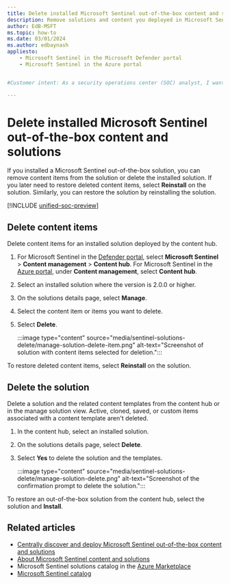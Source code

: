 ```yaml
---
title: Delete installed Microsoft Sentinel out-of-the-box content and solutions
description: Remove solutions and content you deployed in Microsoft Sentinel.
author: EdB-MSFT
ms.topic: how-to
ms.date: 03/01/2024
ms.author: edbaynash
appliesto:
    - Microsoft Sentinel in the Microsoft Defender portal
    - Microsoft Sentinel in the Azure portal


#Customer intent: As a security operations center (SOC) analyst, I want to delete Microsoft Sentinel out-of-the-box content and solutions so that I can manage and customize my security monitoring environment effectively.

---
```


# Delete installed Microsoft Sentinel out-of-the-box content and solutions

If you installed a Microsoft Sentinel out-of-the-box solution, you can remove content items from the solution or delete the installed solution. If you later need to restore deleted content items, select **Reinstall** on the solution. Similarly, you can restore the solution by reinstalling the solution.
 
[!INCLUDE [unified-soc-preview](includes/unified-soc-preview.md)]

## Delete content items

Delete content items for an installed solution deployed by the content hub.

1. For Microsoft Sentinel in the [Defender portal](https://security.microsoft.com/), select **Microsoft Sentinel** > **Content management** > **Content hub**. For Microsoft Sentinel in the [Azure portal](https://portal.azure.com), under **Content management**, select **Content hub**.
1. Select an installed solution where the version is 2.0.0 or higher.
1. On the solutions details page, select **Manage**.
1. Select the content item or items you want to delete.
1. Select **Delete**.

    :::image type="content" source="media/sentinel-solutions-delete/manage-solution-delete-item.png" alt-text="Screenshot of solution with content items selected for deletion.":::

To restore deleted content items, select **Reinstall** on the solution.

## Delete the solution

Delete a solution and the related content templates from the content hub or in the manage solution view. Active, cloned, saved, or custom items associated with a content template aren't deleted.

1. In the content hub, select an installed solution.
1. On the solutions details page, select **Delete**.
1. Select **Yes** to delete the solution and the templates.

    :::image type="content" source="media/sentinel-solutions-delete/manage-solution-delete.png" alt-text="Screenshot of the confirmation prompt to delete the solution.":::

To restore an out-of-the-box solution from the content hub, select the solution and **Install**.

## Related articles

- [Centrally discover and deploy Microsoft Sentinel out-of-the-box content and solutions](sentinel-solutions-deploy.md)
- [About Microsoft Sentinel content and solutions](sentinel-solutions.md)
- Microsoft Sentinel solutions catalog in the [Azure Marketplace](https://azuremarketplace.microsoft.com/marketplace/apps?filters=solution-templates&page=1&search=sentinel)
- [Microsoft Sentinel catalog](sentinel-solutions-catalog.md)
